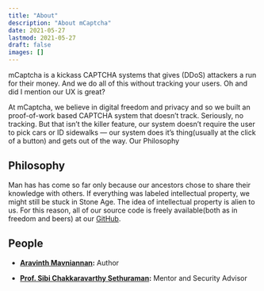 ```yaml
---
title: "About"
description: "About mCaptcha"
date: 2021-05-27
lastmod: 2021-05-27
draft: false
images: []
---
```


mCaptcha is a kickass CAPTCHA systems that gives (DDoS)
attackers a run for their money. And we do all of this without tracking
your users. Oh and did I mention our UX is great?

At mCaptcha, we believe in digital freedom and privacy and so we built
an proof-of-work based CAPTCHA system that doesn’t track. Seriously, no
tracking. But that isn’t the killer feature, our system doesn’t require
the user to pick cars or ID sidewalks — our system does it’s
thing(usually at the click of a button) and gets out of the way. Our
Philosophy

## Philosophy

Man has has come so far only because our ancestors chose to share their
knowledge with others. If everything was labeled intellectual property,
we might still be stuck in Stone Age. The idea of intellectual property
is alien to us. For this reason, all of our source code is freely
available(both as in freedom and beers) at our [GitHub](https://github.com/mCaptcha).

## People

- **[Aravinth Mavniannan](https://batsense.net):**
Author

- **[Prof. Sibi Chakkaravarthy
  Sethuraman](https://sibichakkaravarthy.github.io/):** Mentor and
  Security Advisor
